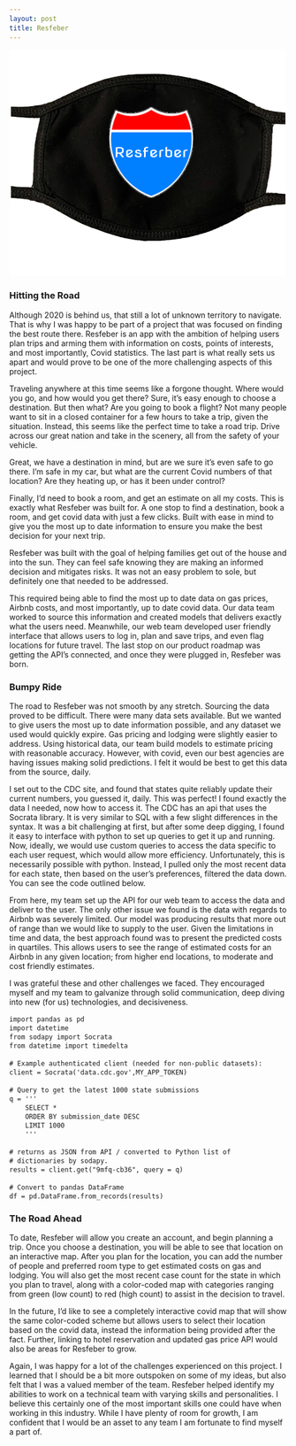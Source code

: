 ```yaml
---
layout: post
title: Resfeber
--- 
```

<img src="img/image.png">

### Hitting the Road

Although 2020 is behind us, that still a lot of unknown territory to navigate. That is why I was happy to be part of a project that was focused on finding the best route there. Resfeber is an app with the ambition of helping users plan trips and arming them with information on costs, points of interests, and most importantly, Covid statistics. The last part is what really sets us apart and would prove to be one of the more challenging aspects of this project.

Traveling anywhere at this time seems like a forgone thought. Where would you go, and how would you get there? Sure, it’s easy enough to choose a destination. But then what?  Are you going to book a flight? Not many people want to sit in a closed container for a few hours to take a trip, given the situation. Instead, this seems like the perfect time to take a road trip. Drive across our great nation and take in the scenery, all from the safety of your vehicle. 

Great, we have a destination in mind, but are we sure it’s even safe to go there. I’m safe in my car, but what are the current Covid numbers of that location? Are they heating up, or has it been under control?

Finally, I’d need to book a room, and get an estimate on all my costs. This is exactly what Resfeber was built for. A one stop to find a destination, book a room, and get covid data with just a few clicks. Built with ease in mind to give you the most up to date information to ensure you make the best decision for your next trip.

Resfeber was built with the goal of helping families get out of the house and into the sun. They can feel safe knowing they are making an informed decision and mitigates risks. It was not an easy problem to sole, but definitely one that needed to be addressed. 

This required being able to find the most up to date data on gas prices, Airbnb costs, and most importantly, up to date covid data. Our data team worked to source this information and created models that delivers exactly what the users need. Meanwhile, our web team developed user friendly interface that allows users to log in, plan and save trips, and even flag locations for future travel. The last stop on our product roadmap was getting the API’s connected, and once they were plugged in, Resfeber was born. 


### Bumpy Ride

The road to Resfeber was not smooth by any stretch. Sourcing the data proved to be difficult. There were many data sets available. But we wanted to give users the most up to date information possible, and any dataset we used would quickly expire. Gas pricing and lodging were slightly easier to address. Using historical data, our team build models to estimate pricing with reasonable accuracy. However, with covid, even our best agencies are having issues making solid predictions. I felt it would be best to get this data from the source, daily. 

I set out to the CDC site, and found that states quite reliably update their current numbers, you guessed it, daily. This was perfect! I found exactly the data I needed, now how to access it. The CDC has an api that uses the Socrata library. It is very similar to SQL with a few slight differences in the syntax. It was a bit challenging at first, but after some deep digging, I found it easy to interface with python to set up queries to get it up and running. Now, ideally, we would use custom queries to access the data specific to each user request, which would allow more efficiency. Unfortunately, this is necessarily possible with python. Instead, I pulled only the most recent data for each state, then based on the user’s preferences, filtered the data down.  You can see the code outlined below.

From here, my team set up the API for our web team to access the data and deliver to the user. The only other issue we found is the data with regards to Airbnb was severely limited.  Our model was producing results that more out of range than we would like to supply to the user. Given the limitations in time and data, the best approach found was to present the predicted costs in quartiles. This allows users to see the range of estimated costs for an Airbnb in any given location; from higher end locations, to moderate and cost friendly estimates. 

I was grateful these and other challenges we faced. They encouraged myself and my team to galvanize through solid communication, deep diving into new (for us) technologies, and decisiveness. 

```
import pandas as pd
import datetime
from sodapy import Socrata
from datetime import timedelta

# Example authenticated client (needed for non-public datasets):
client = Socrata('data.cdc.gov',MY_APP_TOKEN)

# Query to get the latest 1000 state submissions
q = '''
    SELECT * 
    ORDER BY submission_date DESC
    LIMIT 1000
    '''

# returns as JSON from API / converted to Python list of
# dictionaries by sodapy.
results = client.get("9mfq-cb36", query = q)

# Convert to pandas DataFrame
df = pd.DataFrame.from_records(results)
```

### The Road Ahead

To date, Resfeber will allow you create an account, and begin planning a trip. Once you choose a destination, you will be able to see that location on an interactive map. After you plan for the location, you can add the number of people and preferred room type to get estimated costs on gas and lodging. You will also get the most recent case count for the state in which you plan to travel, along with a color-coded map with categories ranging from green (low count) to red (high count) to assist in the decision to travel. 

In the future, I’d like to see a completely interactive covid map that will show the same color-coded scheme but allows users to select their location based on the covid data, instead the information being provided after the fact. Further, linking to hotel reservation and updated gas price API would also be areas for Resfeber to grow. 

Again, I was happy for a lot of the challenges experienced on this project. I learned that I should be a bit more outspoken on some of my ideas, but also felt that I was a valued member of the team. Resfeber helped identify my abilities to work on a technical team with varying skills and personalities. I believe this certainly one of the most important skills one could have when working in this industry. While I have plenty of room for growth, I am confident that I would be an asset to any team I am fortunate to find myself a part of. 

